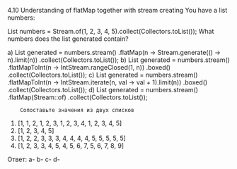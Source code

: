 4.10 Understanding of flatMap together with stream creating
You have a list numbers:

List<Integer> numbers = Stream.of(1, 2, 3, 4, 5).collect(Collectors.toList());
What numbers does the list generated contain?

a)
List<Integer> generated = numbers.stream()
        .flatMap(n -> Stream.generate(() -> n).limit(n))
        .collect(Collectors.toList());
b)
List<Integer> generated = numbers.stream()
        .flatMapToInt(n -> IntStream.rangeClosed(1, n))
        .boxed()
        .collect(Collectors.toList());
c)
List<Integer> generated = numbers.stream()
        .flatMapToInt(n -> IntStream.iterate(n, val -> val + 1).limit(n))
        .boxed()
        .collect(Collectors.toList());
d)
List<Integer> generated = numbers.stream()
        .flatMap(Stream::of)
        .collect(Collectors.toList());
        
        Сопоставьте значения из двух списков

1)  [1, 1, 2, 1, 2, 3, 1, 2, 3, 4, 1, 2, 3, 4, 5]
2)  [1, 2, 3, 4, 5]
3)  [1, 2, 2, 3, 3, 3, 4, 4, 4, 4, 5, 5, 5, 5, 5]
4)  [1, 2, 3, 3, 4, 5, 4, 5, 6, 7, 5, 6, 7, 8, 9]
 
 Ответ: a-  b-   c-   d-
   
   
